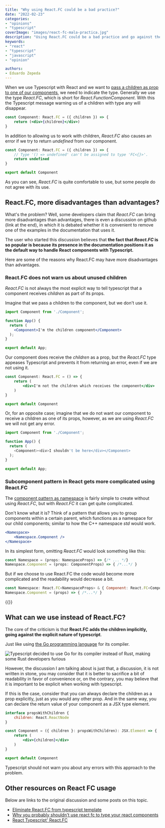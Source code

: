 ```yaml
---
title: "Why using React.FC could be a bad practice?"
date: "2022-02-23"
categories:
- "opinions"
- "typescript"
coverImage: "images/react-fc-mala-practica.jpg"
description: "Using React.FC could be a bad practice and go against the explicit nature of Typescript due to its ambiguous way of dealing with children, of course is not the only way, there are better ways to deal with React components that have children."
keywords:
- "react"
- "typescript"
- "javascript"
- "opinion"

authors:
- Eduardo Zepeda
---
```


When we use Typescript with React and we want to [pass a children as prop to one of our components](/en/what-types-to-use-for-react-components-with-children/), we need to indicate the type. Generally we use the type _React.FC_, which is short for _React.FunctionComponent_. With this the Typescript message warning us of a children with type any will disappear.

```jsx
const Component: React.FC = ({ children }) => {
    return (<div>{children}</div>)
}
```

In addition to allowing us to work with children, _React.FC_ also causes an error if we try to return _undefined_ from our component.

```jsx
const Component: React.FC = ({ children }) => {
    // Type '() => undefined' can't be assigned to type 'FC<{}>'.
    return undefined
}

export default Component
```

As you can see, *React.FC* is quite comfortable to use, but some people do not agree with its use.

## React.FC, more disadvantages than advantages?

What's the problem? Well, some developers claim that _React.FC_ can bring more disadvantages than advantages, there is even a discussion on github (link at the end), in which it is debated whether it is convenient to remove one of the examples in the documentation that uses it.

The user who started this discussion believes that **the fact that _React.FC_ is so popular is because its presence in the documentation positions it as the default way to handle React components with Typescript.**

Here are some of the reasons why React.FC may have more disadvantages than advantages.

### React.FC does not warn us about unused children

_React.FC_ is not always the most explicit way to tell typescript that a component receives _children_ as part of its props.

Imagine that we pass a children to the component, but we don't use it.

```jsx
import Component from './Component';

function App() {
  return (
    <Component>I'm the children component</Component>
  );
}

export default App;
```

Our component does receive the _children_ as a prop, but the _React.FC_ type appeases Typescript and prevents it from returning an error, even if we are not using it.

```jsx
const Component: React.FC = () => {
    return (
        <div>I'm not the children which receives the component</div>
    )
}

export default Component
```

Or, for an opposite case; imagine that we do not want our component to receive a children as one of its props, however, as we are using _React.FC_ we will not get any error.

```javascript
import Component from './Component';

function App() {
  return (
    <Component><div>I shouldn't be here</div></Component>
  );
}

export default App;
```

### Subcomponent pattern in React gets more complicated using React.FC

The [component pattern as namespace](https://medium.com/@kunukn_95852/react-components-with-namespace-f3d169feaf91) is fairly simple to create without using *React.FC*, but with *React.FC* it can get quite complicated.

Don't know what it is? Think of a pattern that allows you to group components within a certain parent, which functions as a namespace for our child components; similar to how the C++ namespace _std_ would work.

```jsx
<Namespace>
    <Namespace.Component />
</Namespace>
```

In its simplest form, omitting *React.FC* would look something like this:

```jsx
const Namespace = (props: NamespaceProps) => {/* ... */}
Namespace.Component = (props: ComponentProps) => { /*...*/ }
```

But if we choose to use React.FC the code would become more complicated and the readability would decrease a bit.

```jsx
const Namespace: React.FC<NamespaceProps> & { Component: React.FC<ComponentProps> } = (props) => {/* ... */ }
Namespace.Component = (props) => { /*...*/ }
```

{{<ad>}}

## What can we use instead of React.FC?

The core of the criticism is that **React.FC adds the children implicitly, going against the explicit nature of typescript**.

Just like using [the Go programming language](/en/go-programming-language-introduction-to-variables-and-data-types/) for its compiler.

![Typescript decided to use Go for its compiler instead of Rust, making some Rust developers furious](https://res.cloudinary.com/dwrscezd2/image/upload/v1741885083/rust-meme-typescript_xa6ajl.webp "Typescript decided to use Go for its compiler instead of Rust, making some Rust developers furious")

However, the discussion I am talking about is just that, a discussion, it is not written in stone, you may consider that it is better to sacrifice a bit of readability in favor of convenience or, on the contrary, you may believe that it is important to be explicit when working with typescript.

If this is the case, consider that you can always declare the children as a prop explicitly, just as you would any other prop. And in the same way, you can declare the return value of your component as a JSX type element.

```jsx
interface propsWithChildren {
    children: React.ReactNode
}

const Component = ({ children }: propsWithChildren): JSX.Element => {
    return (
        <div>{children}</div>
    )
}

export default Component
```

Typescript should not warn you about any errors with this approach to the problem.

## Other resources on React FC usage

Below are links to the original discussion and some posts on this topic.

* [Eliminate React.FC from typescript template](https://github.com/facebook/create-react-app/pull/8177)
* [Why you probably shouldn't use react fc to type your react components](https://medium.com/raccoons-group/why-you-probably-shouldnt-use-react-fc-to-type-your-react-components-37ca1243dd13)
* [React Typescript' React.FC](https://www.harrymt.com/blog/2020/05/20/react-typescript-react-fc.html)